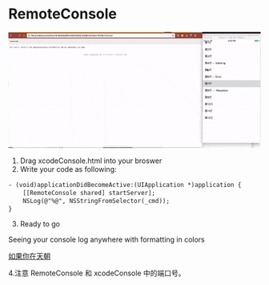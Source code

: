 # RemoteConsole
![](https://github.com/Arbalest313/gitRecord/blob/master/RemoteConsole/RemoteConsole.gif?raw=true)

1. Drag xcodeConsole.html into your broswer
2. Write your code as following:
```objc
- (void)applicationDidBecomeActive:(UIApplication *)application {
    [[RemoteConsole shared] startServer];
    NSLog(@"%@", NSStringFromSelector(_cmd));
}
```
3. Ready to go

Seeing your console log anywhere with formatting in colors

[如果你在天朝](http://hyyy.me/2017/01/16/RemoteConsole/)

4.注意 RemoteConsole 和 xcodeConsole 中的端口号。
